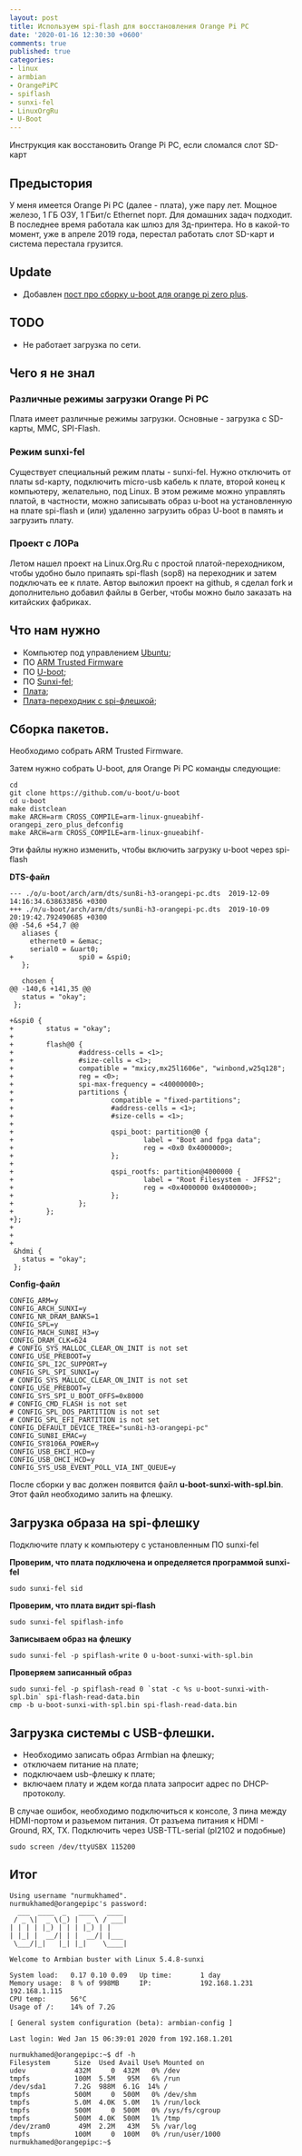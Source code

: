 ```yaml
---
layout: post
title: Используем spi-flash для восстановления Orange Pi PC
date: '2020-01-16 12:30:30 +0600'
comments: true
published: true
categories:
- linux
- armbian
- OrangePiPC
- spiflash
- sunxi-fel
- LinuxOrgRu
- U-Boot
---
```


Инструкция как восстановить Orange Pi PC, если сломался слот SD-карт <!--more-->

## Предыстория
У меня имеется Orange Pi PC (далее - плата), уже пару лет. Мощное железо, 1 ГБ ОЗУ, 1 ГБит/с Ethernet порт. Для домашних задач подходит. В последнее время работала как шлюз для 3д-принтера. Но в какой-то момент, уже в апреле 2019 года, перестал работать слот SD-карт и система перестала грузится.

## Update

* Добавлен [пост про сборку u-boot для orange pi zero plus](http://www.hdfilm.kz/blog/2020/01/17/OrangePIZeroPlus-Boot-From-SPIFLASH/).

## TODO

* Не работает загрузка по сети.


## Чего я не знал

### Различные режимы загрузки Orange Pi PC
Плата имеет различные режимы загрузки. Основные - загрузка с SD-карты, MMC, SPI-Flash.

### Режим sunxi-fel
Существует специальный режим платы - sunxi-fel. Нужно отключить от платы sd-карту, подключить micro-usb кабель к плате, второй конец к компьютеру, желательно, под Linux. В этом режиме можно управлять платой, в частности, можно записывать образ u-boot на установленную на плате spi-flash и (или) удаленно загрузить образ U-boot в память и загрузить плату.

### Проект с ЛОРа
Летом нашел проект на Linux.Org.Ru с простой платой-переходником, чтобы удобно было припаять spi-flash (sop8) на переходник и затем подключать ее к плате. Автор выложил проект на github, я сделал fork и дополнительно добавил файлы в Gerber, чтобы можно было заказать на китайских фабриках.

## Что нам нужно

* Компьютер под управлением [Ubuntu](https://ubuntu.com/);
* ПО [ARM Trusted Firmware](https://github.com/ARM-software/arm-trusted-firmware)
* ПО [U-boot](https://www.denx.de/wiki/U-Boot);
* ПО [Sunxi-fel](https://linux-sunxi.org/FEL);
* [Плата](http://www.orangepi.org/orangepipc/);
* [Плата-переходник с spi-флешкой](https://www.linux.org.ru/forum/talks/15114641?cid=15464327);

## Сборка пакетов.
Необходимо собрать ARM Trusted Firmware. 

Затем нужно собрать U-boot, для Orange Pi PC команды следующие:

```
cd
git clone https://github.com/u-boot/u-boot
cd u-boot
make distclean
make ARCH=arm CROSS_COMPILE=arm-linux-gnueabihf- orangepi_zero_plus_defconfig
make ARCH=arm CROSS_COMPILE=arm-linux-gnueabihf- 
```

Эти файлы нужно изменить, чтобы включить загрузку u-boot через spi-flash

**DTS-файл**
```
--- ./o/u-boot/arch/arm/dts/sun8i-h3-orangepi-pc.dts  2019-12-09 14:16:34.638633856 +0300
+++ ./n/u-boot/arch/arm/dts/sun8i-h3-orangepi-pc.dts  2019-10-09 20:19:42.792490685 +0300
@@ -54,6 +54,7 @@
   aliases {
     ethernet0 = &emac;
     serial0 = &uart0;
+                spi0 = &spi0;
   };
 
   chosen {
@@ -140,6 +141,35 @@
   status = "okay";
 };
 
+&spi0 {
+        status = "okay";
+
+        flash@0 {
+                #address-cells = <1>;
+                #size-cells = <1>;
+                compatible = "mxicy,mx25l1606e", "winbond,w25q128";
+                reg = <0>;
+                spi-max-frequency = <40000000>;
+                partitions {
+                        compatible = "fixed-partitions";
+                        #address-cells = <1>;
+                        #size-cells = <1>;
+
+                        qspi_boot: partition@0 {
+                                label = "Boot and fpga data";
+                                reg = <0x0 0x4000000>;
+                        };
+
+                        qspi_rootfs: partition@4000000 {
+                                label = "Root Filesystem - JFFS2";
+                                reg = <0x4000000 0x4000000>;
+                        };
+                };
+        };
+};
+
+
+
 &hdmi {
   status = "okay";
 };
```

**Config-файл**
```
CONFIG_ARM=y
CONFIG_ARCH_SUNXI=y
CONFIG_NR_DRAM_BANKS=1
CONFIG_SPL=y
CONFIG_MACH_SUN8I_H3=y
CONFIG_DRAM_CLK=624
# CONFIG_SYS_MALLOC_CLEAR_ON_INIT is not set
CONFIG_USE_PREBOOT=y
CONFIG_SPL_I2C_SUPPORT=y
CONFIG_SPL_SPI_SUNXI=y
# CONFIG_SYS_MALLOC_CLEAR_ON_INIT is not set
CONFIG_USE_PREBOOT=y
CONFIG_SYS_SPI_U_BOOT_OFFS=0x8000
# CONFIG_CMD_FLASH is not set
# CONFIG_SPL_DOS_PARTITION is not set
# CONFIG_SPL_EFI_PARTITION is not set
CONFIG_DEFAULT_DEVICE_TREE="sun8i-h3-orangepi-pc"
CONFIG_SUN8I_EMAC=y
CONFIG_SY8106A_POWER=y
CONFIG_USB_EHCI_HCD=y
CONFIG_USB_OHCI_HCD=y
CONFIG_SYS_USB_EVENT_POLL_VIA_INT_QUEUE=y
```

После сборки у вас должен появится файл **u-boot-sunxi-with-spl.bin**. Этот файл необходимо залить на флешку.

## Загрузка образа на spi-флешку

Подключите плату к компьютеру с установленным ПО sunxi-fel

**Проверим, что плата подключена и определяется программой sunxi-fel**
```
sudo sunxi-fel sid
```

**Проверим, что плата видит spi-flash**
```
sudo sunxi-fel spiflash-info
```

**Записываем образ на флешку**

```
sudo sunxi-fel -p spiflash-write 0 u-boot-sunxi-with-spl.bin
```

**Проверяем записанный образ**

```
sudo sunxi-fel -p spiflash-read 0 `stat -c %s u-boot-sunxi-with-spl.bin` spi-flash-read-data.bin
cmp -b u-boot-sunxi-with-spl.bin spi-flash-read-data.bin
```

## Загрузка системы с USB-флешки.

* Необходимо записать образ Armbian на флешку;
* отключаем питание на плате;
* подключаем usb-флешку к плате;
* включаем плату и ждем когда плата запросит адрес по DHCP-протоколу.

В случае ошибок, необходимо подключиться к консоле, 3 пина между HDMI-портом и разьемом питания.
От разъема питания к HDMI - Ground, RX, TX. Подключить через USB-TTL-serial (pl2102 и подобные)

```
sudo screen /dev/ttyUSBX 115200
```

## Итог

```
Using username "nurmukhamed".
nurmukhamed@orangepipc's password:
  ___  ____  _   ____   ____
 / _ \|  _ \(_) |  _ \ / ___|
| | | | |_) | | | |_) | |
| |_| |  __/| | |  __/| |___
 \___/|_|   |_| |_|    \____|

Welcome to Armbian buster with Linux 5.4.8-sunxi

System load:   0.17 0.10 0.09   Up time:       1 day
Memory usage:  8 % of 998MB     IP:            192.168.1.231 192.168.1.115
CPU temp:      56°C
Usage of /:    14% of 7.2G

[ General system configuration (beta): armbian-config ]

Last login: Wed Jan 15 06:39:01 2020 from 192.168.1.201

nurmukhamed@orangepipc:~$ df -h
Filesystem      Size  Used Avail Use% Mounted on
udev            432M     0  432M   0% /dev
tmpfs           100M  5.5M   95M   6% /run
/dev/sda1       7.2G  988M  6.1G  14% /
tmpfs           500M     0  500M   0% /dev/shm
tmpfs           5.0M  4.0K  5.0M   1% /run/lock
tmpfs           500M     0  500M   0% /sys/fs/cgroup
tmpfs           500M  4.0K  500M   1% /tmp
/dev/zram0       49M  2.2M   43M   5% /var/log
tmpfs           100M     0  100M   0% /run/user/1000
nurmukhamed@orangepipc:~$
```
